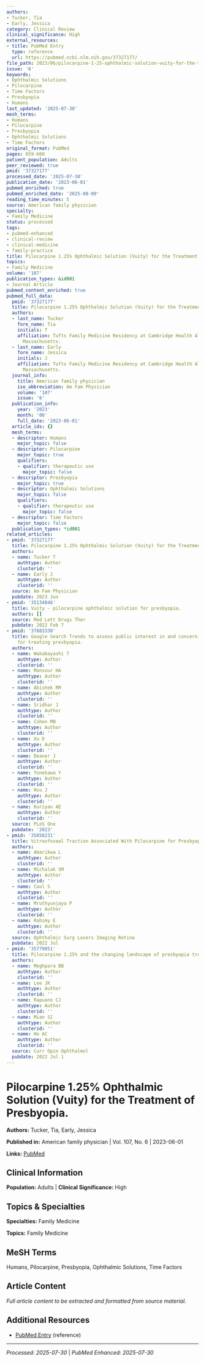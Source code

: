 ```yaml
---
authors:
- Tucker, Tia
- Early, Jessica
category: Clinical Review
clinical_significance: High
external_resources:
- title: PubMed Entry
  type: reference
  url: https://pubmed.ncbi.nlm.nih.gov/37327177/
file_path: 2023/06/pilocarpine-1-25-ophthalmic-solution-vuity-for-the-treatment.md
issue: '6'
keywords:
- Ophthalmic Solutions
- Pilocarpine
- Time Factors
- Presbyopia
- Humans
last_updated: '2025-07-30'
mesh_terms:
- Humans
- Pilocarpine
- Presbyopia
- Ophthalmic Solutions
- Time Factors
original_format: PubMed
pages: 659-660
patient_population: Adults
peer_reviewed: true
pmid: '37327177'
processed_date: '2025-07-30'
publication_date: '2023-06-01'
pubmed_enriched: true
pubmed_enriched_date: '2025-08-09'
reading_time_minutes: 5
source: American family physician
specialty:
- Family Medicine
status: processed
tags:
- pubmed-enhanced
- clinical-review
- clinical-medicine
- family-practice
title: Pilocarpine 1.25% Ophthalmic Solution (Vuity) for the Treatment of Presbyopia.
topics:
- Family Medicine
volume: '107'
publication_types: &id001
- Journal Article
pubmed_content_enriched: true
pubmed_full_data:
  pmid: '37327177'
  title: Pilocarpine 1.25% Ophthalmic Solution (Vuity) for the Treatment of Presbyopia.
  authors:
  - last_name: Tucker
    fore_name: Tia
    initials: T
    affiliation: Tufts Family Medicine Residency at Cambridge Health Alliance, Malden,
      Massachusetts.
  - last_name: Early
    fore_name: Jessica
    initials: J
    affiliation: Tufts Family Medicine Residency at Cambridge Health Alliance, Malden,
      Massachusetts.
  journal_info:
    title: American family physician
    iso_abbreviation: Am Fam Physician
    volume: '107'
    issue: '6'
  publication_info:
    year: '2023'
    month: '06'
    full_date: '2023-06-01'
  article_ids: {}
  mesh_terms:
  - descriptor: Humans
    major_topic: false
  - descriptor: Pilocarpine
    major_topic: true
    qualifiers:
    - qualifier: therapeutic use
      major_topic: false
  - descriptor: Presbyopia
    major_topic: true
  - descriptor: Ophthalmic Solutions
    major_topic: false
    qualifiers:
    - qualifier: therapeutic use
      major_topic: false
  - descriptor: Time Factors
    major_topic: false
  publication_types: *id001
related_articles:
- pmid: '37327177'
  title: Pilocarpine 1.25% Ophthalmic Solution (Vuity) for the Treatment of Presbyopia.
  authors:
  - name: Tucker T
    authtype: Author
    clusterid: ''
  - name: Early J
    authtype: Author
    clusterid: ''
  source: Am Fam Physician
  pubdate: 2023 Jun
- pmid: '35134046'
  title: Vuity - pilocarpine ophthalmic solution for presbyopia.
  authors: []
  source: Med Lett Drugs Ther
  pubdate: 2022 Feb 7
- pmid: '37883338'
  title: Google Search Trends to assess public interest in and concern about Vuity
    for treating presbyopia.
  authors:
  - name: Wakabayashi T
    authtype: Author
    clusterid: ''
  - name: Mansour HA
    authtype: Author
    clusterid: ''
  - name: Abishek RM
    authtype: Author
    clusterid: ''
  - name: Sridhar J
    authtype: Author
    clusterid: ''
  - name: Cohen MN
    authtype: Author
    clusterid: ''
  - name: Xu D
    authtype: Author
    clusterid: ''
  - name: Deaner J
    authtype: Author
    clusterid: ''
  - name: Yonekawa Y
    authtype: Author
    clusterid: ''
  - name: Hsu J
    authtype: Author
    clusterid: ''
  - name: Kuriyan AE
    authtype: Author
    clusterid: ''
  source: PLoS One
  pubdate: '2023'
- pmid: '35858231'
  title: Vitreofoveal Traction Associated With Pilocarpine for Presbyopia.
  authors:
  - name: Amarikwa L
    authtype: Author
    clusterid: ''
  - name: Michalak SM
    authtype: Author
    clusterid: ''
  - name: Caul S
    authtype: Author
    clusterid: ''
  - name: Mruthyunjaya P
    authtype: Author
    clusterid: ''
  - name: Rahimy E
    authtype: Author
    clusterid: ''
  source: Ophthalmic Surg Lasers Imaging Retina
  pubdate: 2022 Jul
- pmid: '35779051'
  title: Pilocarpine 1.25% and the changing landscape of presbyopia treatment.
  authors:
  - name: Meghpara BB
    authtype: Author
    clusterid: ''
  - name: Lee JK
    authtype: Author
    clusterid: ''
  - name: Rapuano CJ
    authtype: Author
    clusterid: ''
  - name: Mian SI
    authtype: Author
    clusterid: ''
  - name: Ho AC
    authtype: Author
    clusterid: ''
  source: Curr Opin Ophthalmol
  pubdate: 2022 Jul 1
---
```


# Pilocarpine 1.25% Ophthalmic Solution (Vuity) for the Treatment of Presbyopia.

**Authors:** Tucker, Tia, Early, Jessica

**Published in:** American family physician | Vol. 107, No. 6 | 2023-06-01

**Links:** [PubMed](https://pubmed.ncbi.nlm.nih.gov/37327177/)

## Clinical Information

**Population:** Adults | **Clinical Significance:** High

## Topics & Specialties

**Specialties:** Family Medicine

**Topics:** Family Medicine

## MeSH Terms

Humans, Pilocarpine, Presbyopia, Ophthalmic Solutions, Time Factors

## Article Content

*Full article content to be extracted and formatted from source material.*

## Additional Resources

- [PubMed Entry](https://pubmed.ncbi.nlm.nih.gov/37327177/) (reference)

---

*Processed: 2025-07-30* | *PubMed Enhanced: 2025-07-30*
